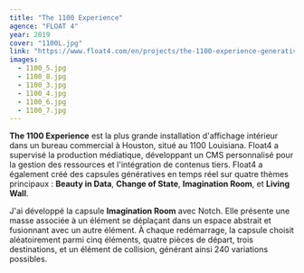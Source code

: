 ```yaml
---
title: "The 1100 Experience"
agence: "FLOAT 4"
year: 2019
cover: "1100L.jpg"
link: "https://www.float4.com/en/projects/the-1100-experience-generative-content/"
images:
  - 1100_5.jpg
  - 1100_8.jpg
  - 1100_3.jpg
  - 1100_4.jpg
  - 1100_6.jpg
  - 1100_7.jpg
---
```


**The 1100 Experience** est la plus grande installation d'affichage intérieur dans un bureau commercial à Houston, situé au 1100 Louisiana. Float4 a supervisé la production médiatique, développant un CMS personnalisé pour la gestion des ressources et l'intégration de contenus tiers. Float4 a également créé des capsules génératives en temps réel sur quatre thèmes principaux : **Beauty in Data**, **Change of State**, **Imagination Room**, et **Living Wall**.

J'ai développé la capsule **Imagination Room** avec Notch. Elle présente une masse associée à un élément se déplaçant dans un espace abstrait et fusionnant avec un autre élément. À chaque redémarrage, la capsule choisit aléatoirement parmi cinq éléments, quatre pièces de départ, trois destinations, et un élément de collision, générant ainsi 240 variations possibles.
